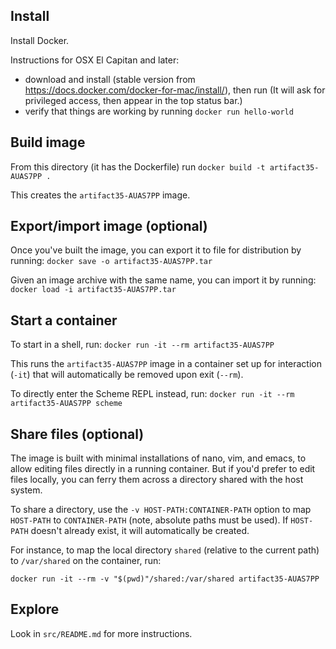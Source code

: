 ## Install

Install Docker.

Instructions for OSX El Capitan and later:

* download and install (stable version from https://docs.docker.com/docker-for-mac/install/), then run (It will ask for privileged access, then appear in the top status bar.)
* verify that things are working by running `docker run hello-world`


## Build image

From this directory (it has the Dockerfile) run `docker build -t artifact35-AUAS7PP .`

This creates the `artifact35-AUAS7PP` image.


## Export/import image (optional)

Once you've built the image, you can export it to file for distribution by running: `docker save -o artifact35-AUAS7PP.tar`

Given an image archive with the same name, you can import it by running: `docker load -i artifact35-AUAS7PP.tar`


## Start a container

To start in a shell, run: `docker run -it --rm artifact35-AUAS7PP`

This runs the `artifact35-AUAS7PP` image in a container set up for interaction (`-it`) that will automatically be removed upon exit (`--rm`).

To directly enter the Scheme REPL instead, run: `docker run -it --rm artifact35-AUAS7PP scheme`


## Share files (optional)

The image is built with minimal installations of nano, vim, and emacs, to allow editing files directly in a running container.  But if you'd prefer to edit files locally, you can ferry them across a directory shared with the host system.

To share a directory, use the `-v HOST-PATH:CONTAINER-PATH` option to map `HOST-PATH` to `CONTAINER-PATH` (note, absolute paths must be used).  If `HOST-PATH` doesn't already exist, it will automatically be created.

For instance, to map the local directory `shared` (relative to the current path) to `/var/shared` on the container, run:

`docker run -it --rm -v "$(pwd)"/shared:/var/shared artifact35-AUAS7PP`


## Explore

Look in `src/README.md` for more instructions.
